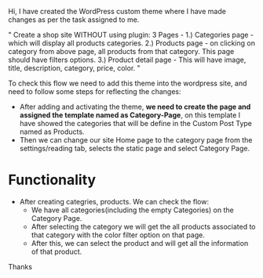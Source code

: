 Hi, I have created the WordPress custom theme where I have made changes as per the task assigned to me.

"
Create a shop site WITHOUT using plugin:
3 Pages -
1.) Categories page - which will display all products categories.
2.) Products page - on clicking on category from above page, all products from that category. This page should have filters options.
3.) Product detail page - This will have image, title, description, category, price, color.
"

To check this flow we need to add this theme into the wordpress site, and need to follow some steps for reflecting the changes:
- After adding and activating the theme, **we need to create the page and assigned the template named as Category-Page**, on this template I have showed the categories that will be define in the Custom Post Type
  named as Products.
- Then we can change our site Home page to the category page from the settings/reading tab, selects the static page and select Category Page.

# Functionality
- After creating categries, products. We can check the flow:
    - We have all categories(including the empty Categories) on the Category Page.
    - After selecting the category we will get the all products associated to that category with the color filter option on that page.
    - After this, we can select the product and will get all the information of that product.
 
Thanks
